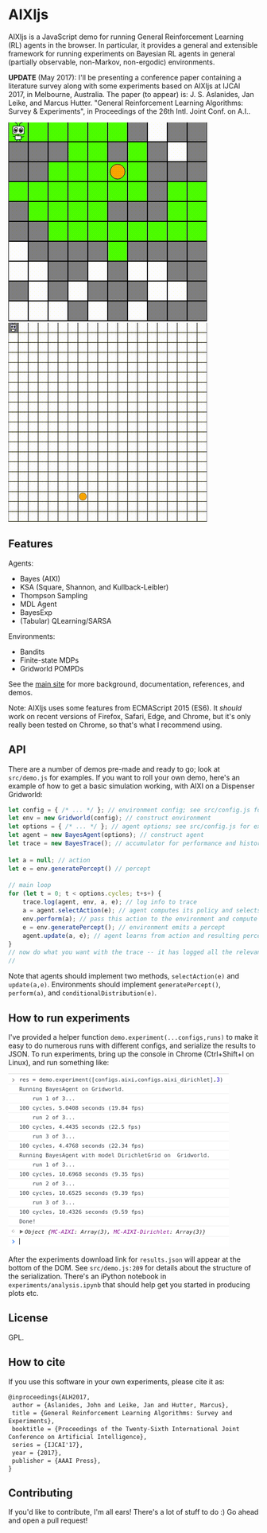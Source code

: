 # AIXIjs
AIXIjs is a JavaScript demo for running General Reinforcement Learning (RL) agents in the browser. In particular, it provides a general and extensible framework for running experiments on Bayesian RL agents in general (partially observable, non-Markov, non-ergodic) environments.

**UPDATE** (May 2017): I'll be presenting a conference paper containing a literature survey along with some experiments based on AIXIjs at IJCAI 2017, in Melbourne, Australia. The paper (to appear) is: J. S. Aslanides, Jan Leike, and Marcus Hutter. "General Reinforcement Learning Algorithms: Survey & Experiments", in Proceedings of the 26th Intl. Joint Conf. on A.I..

![](assets/aixi.gif) ![](assets/ksa.gif)

## Features
Agents:
- Bayes (AIXI)
- KSA (Square, Shannon, and Kullback-Leibler)
- Thompson Sampling
- MDL Agent
- BayesExp
- (Tabular) QLearning/SARSA

Environments:
- Bandits
- Finite-state MDPs
- Gridworld POMPDs

See the [main site](http://aslanides.io/aixijs) for more background, documentation, references, and demos.

Note: AIXIjs uses some features from ECMAScript 2015 (ES6). It *should* work on recent versions of Firefox, Safari, Edge, and Chrome, but it's only really been tested on Chrome, so that's what I recommend using.

## API
There are a number of demos pre-made and ready to go; look at `src/demo.js` for examples. If you want to roll your own demo, here's an example of how to get a basic simulation working, with AIXI on a Dispenser Gridworld:

```javascript
let config = { /* ... */ }; // environment config; see src/config.js for examples
let env = new Gridworld(config); // construct environment
let options = { /* ... */ }; // agent options; see src/config.js for examples
let agent = new BayesAgent(options); // construct agent
let trace = new BayesTrace(); // accumulator for performance and history

let a = null; // action
let e = env.generatePercept() // percept

// main loop
for (let t = 0; t < options.cycles; t+s+) {
	trace.log(agent, env, a, e); // log info to trace
	a = agent.selectAction(e); // agent computes its policy and selects an action
	env.perform(a); // pass this action to the environment and compute dynamics
	e = env.generatePercept(); // environment emits a percept
	agent.update(a, e); // agent learns from action and resulting percept
}
// now do what you want with the trace -- it has logged all the relevant data
//
```

Note that agents should implement two methods, `selectAction(e)` and `update(a,e)`. Environments should implement `generatePercept()`, `perform(a)`, and `conditionalDistribution(e)`.

## How to run experiments

I've provided a helper function `demo.experiment(...configs,runs)` to make it easy to do numerous runs with different configs, and serialize the results to JSON. To run experiments, bring up the console in Chrome (Ctrl+Shift+I on Linux), and run something like:

![Experiment](/assets/experiment.png)

After the experiments  download link for `results.json` will appear at the bottom of the DOM. See `src/demo.js:209` for details about the structure of the serialization. There's an iPython notebook in `experiments/analysis.ipynb` that should help get you started in producing plots etc.

## License
GPL.

## How to cite

If you use this software in your own experiments, please cite it as:

```
@inproceedings{ALH2017,
 author = {Aslanides, John and Leike, Jan and Hutter, Marcus},
 title = {General Reinforcement Learning Algorithms: Survey and Experiments},
 booktitle = {Proceedings of the Twenty-Sixth International Joint Conference on Artificial Intelligence},
 series = {IJCAI'17},
 year = {2017},
 publisher = {AAAI Press},
}
```

## Contributing

If you'd like to contribute, I'm all ears! There's a lot of stuff to do :) Go ahead and open a pull request!
